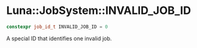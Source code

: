 # Luna::JobSystem::INVALID_JOB_ID

```c++
constexpr job_id_t INVALID_JOB_ID = 0
```

A special ID that identifies one invalid job. 


